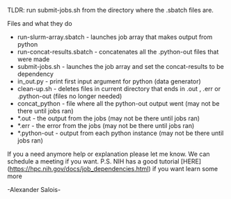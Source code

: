 TLDR: run submit-jobs.sh from the directory where the .sbatch files are.

Files and what they do
 -  run-slurm-array.sbatch - launches job array that makes output from python
 -  run-concat-results.sbatch - concatenates all the .python-out files that were made
 -  submit-jobs.sh - launches the job array and set the concat-results to be dependency
 -  in_out.py - print first input argument for python (data generator)
 -  clean-up.sh - deletes files in current directory that ends in .out , .err or .python-out (files no longer needed)
 -  concat_python - file where all the python-out output went (may not be there until jobs ran)
 -  *.out - the output from the jobs (may not be there until jobs ran)
 -  *.err - the error from the jobs (may not be there until jobs ran)
 -  *.python-out - output from each python instance (may not be there until jobs ran)

If you a need anymore help or explanation please let me know. We can schedule a meeting if you want.
P.S. NIH has a good tutorial [HERE] (https://hpc.nih.gov/docs/job_dependencies.html) if you want learn some more

-Alexander Salois-

